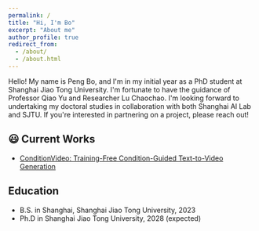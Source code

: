```yaml
---
permalink: /
title: "Hi, I'm Bo"
excerpt: "About me"
author_profile: true
redirect_from: 
  - /about/
  - /about.html
---
```

Hello! My name is Peng Bo, and I'm in my initial year as a PhD student at Shanghai Jiao Tong University. I'm fortunate to have the guidance of Professor Qiao Yu and Researcher Lu Chaochao. I'm looking forward to undertaking my doctoral studies in collaboration with both Shanghai AI Lab and SJTU. If you're interested in partnering on a project, please reach out!

## &#x1F603; Current Works
- [ConditionVideo: Training-Free Condition-Guided Text-to-Video Generation](https://pengbo807.github.io/conditionvideo-website/)

## Education
-  B.S. in Shanghai, Shanghai Jiao Tong University, 2023
-  Ph.D in Shanghai Jiao Tong University, 2028 (expected)
<!-- ## &#x2B50; Current Hobbies
### &#x1F3AC; Films & TV series
- [House of The Dragon](https://www.hbo.com/house-of-the-dragon)
- [Cyberpunk Edgerunners](https://www.netflix.com/title/81054853)
- [Stranger Things](https://www.netflix.com/lu-en/title/80057281)

### &#x1F4D3; Books
- The Moon and Sixpence -->
